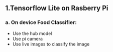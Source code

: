 ## 1.Tensorflow Lite on Rasberry Pi 

### a. On device Food Classifier:
 - Use the hub model
 - Use pi camera
 - Use live images to classify the image